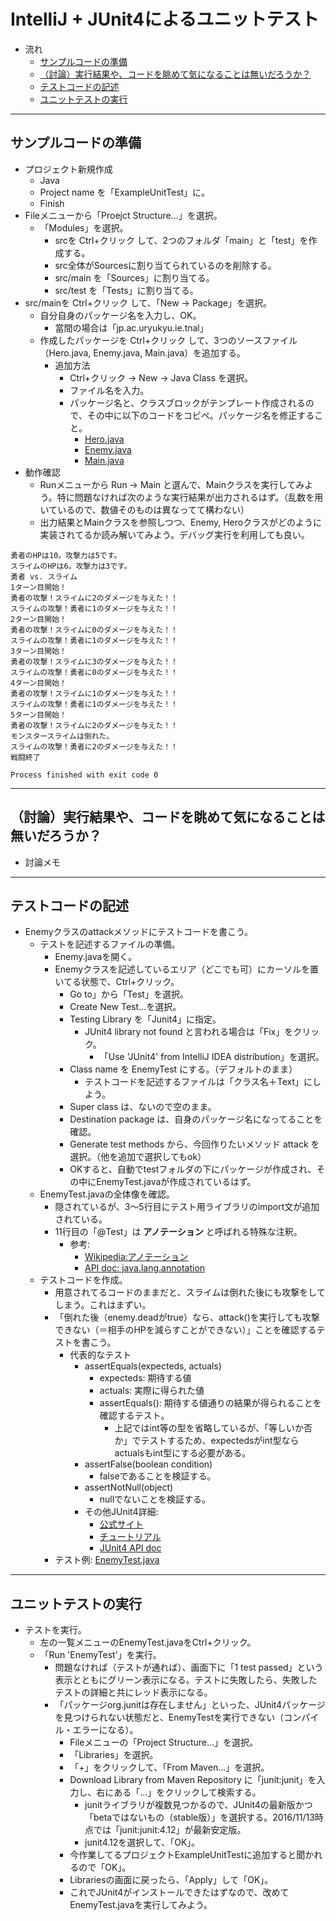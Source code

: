 # IntelliJ + JUnit4によるユニットテスト
- 流れ
  - <a href="#pre">サンプルコードの準備</a>
  - <a href="#consider">（討論）実行結果や、コードを眺めて気になることは無いだろうか？</a>
  - <a href="#testcode">テストコードの記述</a>
  - <a href="#testing">ユニットテストの実行</a>

<hr>

## <a name="pre">サンプルコードの準備</a>
- プロジェクト新規作成
  - Java
  - Project name を「ExampleUnitTest」に。
  - Finish
- Fileメニューから「Proejct Structure...」を選択。
  - 「Modules」を選択。
    - srcを Ctrl+クリック して、2つのフォルダ「main」と「test」を作成する。
    - src全体がSourcesに割り当てられているのを削除する。
    - src/main を「Sources」に割り当てる。
    - src/test を「Tests」に割り当てる。
- src/mainを Ctrl+クリック して、「New -> Package」を選択。
  - 自分自身のパッケージ名を入力し、OK。
    - 當間の場合は「jp.ac.uryukyu.ie.tnal」
  - 作成したパッケージを Ctrl+クリック して、3つのソースファイル（Hero.java, Enemy.java, Main.java）を追加する。
    - 追加方法
      - Ctrl+クリック -> New -> Java Class を選択。
      - ファイル名を入力。
      - パッケージ名と、クラスブロックがテンプレート作成されるので、その中に以下のコードをコピペ。パッケージ名を修正すること。
        - [Hero.java](https://github.com/naltoma/ExampleUnitTest/blob/master/src/main/jp/ac/uryukyu/ie/tnal/Hero.java)
        - [Enemy.java](https://github.com/naltoma/ExampleUnitTest/blob/master/src/main/jp/ac/uryukyu/ie/tnal/Enemy.java)
        - [Main.java](https://github.com/naltoma/ExampleUnitTest/blob/master/src/main/jp/ac/uryukyu/ie/tnal/Main.java)
- 動作確認
  - Runメニューから Run -> Main と選んで、Mainクラスを実行してみよう。特に問題なければ次のような実行結果が出力されるはず。（乱数を用いているので、数値そのものは異なってて構わない）
  - 出力結果とMainクラスを参照しつつ、Enemy, Heroクラスがどのように実装されてるか読み解いてみよう。デバッグ実行を利用しても良い。

```
勇者のHPは10。攻撃力は5です。
スライムのHPは6。攻撃力は3です。
勇者 vs. スライム
1ターン目開始！
勇者の攻撃！スライムに2のダメージを与えた！！
スライムの攻撃！勇者に1のダメージを与えた！！
2ターン目開始！
勇者の攻撃！スライムに0のダメージを与えた！！
スライムの攻撃！勇者に1のダメージを与えた！！
3ターン目開始！
勇者の攻撃！スライムに3のダメージを与えた！！
スライムの攻撃！勇者に0のダメージを与えた！！
4ターン目開始！
勇者の攻撃！スライムに1のダメージを与えた！！
スライムの攻撃！勇者に1のダメージを与えた！！
5ターン目開始！
勇者の攻撃！スライムに2のダメージを与えた！！
モンスタースライムは倒れた。
スライムの攻撃！勇者に2のダメージを与えた！！
戦闘終了

Process finished with exit code 0
```

<hr>

## <a name="consider">（討論）実行結果や、コードを眺めて気になることは無いだろうか？</a>
- 討論メモ

<hr>

## <a name="testcode">テストコードの記述</a>
- Enemyクラスのattackメソッドにテストコードを書こう。
  - テストを記述するファイルの準備。
    - Enemy.javaを開く。
    - Enemyクラスを記述しているエリア（どこでも可）にカーソルを置いてる状態で、Ctrl+クリック。
      - Go to」から「Test」を選択。
      - Create New Test...を選択。
      - Testing Library を「Junit4」に指定。
        - JUnit4 library not found と言われる場合は「Fix」をクリック。
          - 「Use 'JUnit4' from IntelliJ IDEA distribution」を選択。
      - Class name を EnemyTest にする。（デフォルトのまま）
        - テストコードを記述するファイルは「クラス名＋Text」にしよう。
      - Super class は、ないので空のまま。
      - Destination package は、自身のパッケージ名になってることを確認。
      - Generate test methods から、今回作りたいメソッド attack を選択。（他を追加で選択してもok）
      - OKすると、自動でtestフォルダの下にパッケージが作成され、その中にEnemyTest.javaが作成されているはず。
  - EnemyTest.javaの全体像を確認。
    - 隠されているが、3〜5行目にテスト用ライブラリのimport文が追加されている。
    - 11行目の「@Test」は **アノテーション** と呼ばれる特殊な注釈。
      - 参考:
        - [Wikipedia:アノテーション](https://ja.wikipedia.org/wiki/アノテーション)
        - [API doc: java.lang.annotation](http://docs.oracle.com/javase/8/docs/api/java/lang/annotation/Annotation.html)
  - テストコードを作成。
    - 用意されてるコードのままだと、スライムは倒れた後にも攻撃をしてしまう。これはまずい。
    - 「倒れた後（enemy.deadがtrue）なら、attack()を実行しても攻撃できない（＝相手のHPを減らすことができない）」ことを確認するテストを書こう。
      - 代表的なテスト
        - assertEquals(expecteds, actuals)
          - expecteds: 期待する値
          - actuals: 実際に得られた値
          - assertEquals(): 期待する値通りの結果が得られることを確認するテスト。
            - 上記ではint等の型を省略しているが、「等しいか否か」でテストするため、expectedsがint型ならactualsもint型にする必要がある。
        - assertFalse(boolean condition)
          - falseであることを検証する。
        - assertNotNull(object)
          - nullでないことを検証する。
        - その他JUnit4詳細:
          - [公式サイト](http://junit.org/junit4/)
          - [チュートリアル](https://github.com/junit-team/junit4/wiki/Getting-started)
          - [JUnit4 API doc](http://junit.org/junit4/javadoc/latest/index.html)
    - テスト例: [EnemyTest.java](https://github.com/naltoma/ExampleUnitTest/blob/master/src/test/jp/ac/uryukyu/ie/tnal/EnemyTest.java)

<hr>

## <a name="testing">ユニットテストの実行</a>
- テストを実行。
  - 左の一覧メニューのEnemyTest.javaをCtrl+クリック。
  - 「Run 'EnemyTest'」を実行。
    - 問題なければ（テストが通れば）、画面下に「1 test passed」という表示とともにグリーン表示になる。テストに失敗したら、失敗したテストの詳細と共にレッド表示になる。
    - 「パッケージorg.junitは存在しません」といった、JUnit4パッケージを見つけられない状態だと、EnemyTestを実行できない（コンパイル・エラーになる）。
      - Fileメニューの「Project Structure...」を選択。
      - 「Libraries」を選択。
      - 「+」をクリックして、「From Maven...」を選択。
      - Download Library from Maven Repository に「junit:junit」を入力し、右にある「...」をクリックして検索する。
        - junitライブラリが複数見つかるので、JUnit4の最新版かつ「betaではないもの（stable版）」を選択する。2016/11/13時点では「junit:junit:4.12」が最新安定版。
        - junit4.12を選択して、「OK」。
      - 今作業してるプロジェクトExampleUnitTestに追加すると聞かれるので「OK」。
      - Librariesの画面に戻ったら、「Apply」して「OK」。
      - これでJUnit4がインストールできたはずなので、改めてEnemyTest.javaを実行してみよう。
